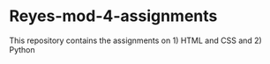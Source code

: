 # Reyes-mod-4-assignments
This repository contains the assignments on 1) HTML and CSS and 2) Python
